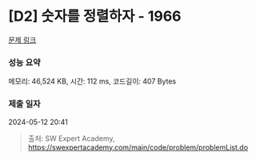 # [D2] 숫자를 정렬하자 - 1966 

[문제 링크](https://swexpertacademy.com/main/code/problem/problemDetail.do?contestProbId=AV5PrmyKAWEDFAUq) 

### 성능 요약

메모리: 46,524 KB, 시간: 112 ms, 코드길이: 407 Bytes

### 제출 일자

2024-05-12 20:41



> 출처: SW Expert Academy, https://swexpertacademy.com/main/code/problem/problemList.do